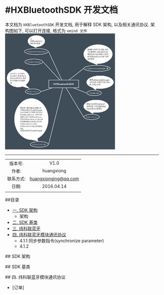 
#HXBluetoothSDK 开发文档
===========
本文档为 `HXBluetoothSDK` 开发文档, 用于解释 SDK 架构, 以及相关通讯协议. 架构图如下, 可以打开连接, 格式为 `xmind 文件`
[![架构导图]](./HXBluetoothSDK.xmind)

******
|      		|  				  		|
| :-------:	|:--------------------:	|
| 版本号:	| V1.0					| 
| 作者:		| huangxiong			|
| 联系方式:	| huangxionging@qq.com	|
| 日期:		| 2016.04.14			|	
|			|						|

##<a name="index"/>目录
* [一. SDK 架构](#structure)
	* 架构
* [二. SDK 基类](#baseClass)
* [三. 纬科联蓝牙](#wkl)
* [四. 纬科联蓝牙模块通讯协议](#protocol)
	* 4.1.1  同步参数指令(synchronize parameter)
	* 4.1.2


##<a name="structure"/> SDK 架构





##<a name="baseClass"/> SDK 基类

##<a name="protocol"/> 四. 纬科联蓝牙模块通讯协议
* [订单]


[架构导图]:HXBluetooth.png "架构导图"